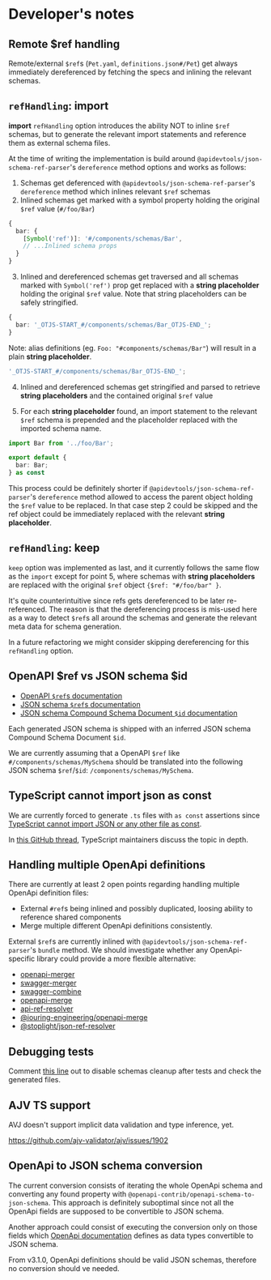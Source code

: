 # Developer's notes

## Remote $ref handling

Remote/external `$ref`s (`Pet.yaml`, `definitions.json#/Pet`) get always immediately dereferenced by fetching the specs and inlining the relevant schemas.

## `refHandling`: import

**import** `refHandling` option introduces the ability NOT to inline `$ref` schemas, but to generate the relevant import statements and reference them as external schema files.

At the time of writing the implementation is build around `@apidevtools/json-schema-ref-parser`'s `dereference` method options and works as follows:

1. Schemas get deferenced with `@apidevtools/json-schema-ref-parser`'s `dereference` method which inlines relevant `$ref` schemas
2. Inlined schemas get marked with a symbol property holding the original `$ref` value (`#/foo/Bar`)

```ts
{
  bar: {
    [Symbol('ref')]: '#/components/schemas/Bar',
    // ...Inlined schema props
  }
}
```

3. Inlined and dereferenced schemas get traversed and all schemas marked with `Symbol('ref')` prop get replaced with a **string placeholder** holding the original `$ref` value. Note that string placeholders can be safely stringified.

```ts
{
  bar: '_OTJS-START_#/components/schemas/Bar_OTJS-END_';
}
```

Note: alias definitions (eg. `Foo: "#components/schemas/Bar"`) will result in a plain **string placeholder**.

```ts
'_OTJS-START_#/components/schemas/Bar_OTJS-END_';
```

4. Inlined and dereferenced schemas get stringified and parsed to retrieve **string placeholders** and the contained original `$ref` value

5. For each **string placeholder** found, an import statement to the relevant `$ref` schema is prepended and the placeholder replaced with the imported schema name.

```ts
import Bar from '../foo/Bar';

export default {
  bar: Bar;
} as const
```

This process could be definitely shorter if `@apidevtools/json-schema-ref-parser`'s `dereference` method allowed to access the parent object holding the `$ref` value to be replaced. In that case step 2 could be skipped and the ref object could be immediately replaced with the relevant **string placeholder**.

## `refHandling`: keep

`keep` option was implemented as last, and it currently follows the same flow as the `import` except for point 5, where schemas with **string placeholders** are replaced with the original `$ref` object `{$ref: "#/foo/bar" }`.

It's quite counterintuitive since refs gets dereferenced to be later re-referenced. The reason is that the dereferencing process is mis-used here as a way to detect `$ref`s all around the schemas and generate the relevant meta data for schema generation.

In a future refactoring we might consider skipping dereferencing for this `refHandling` option.

## OpenAPI $ref vs JSON schema $id

- [OpenAPI `$ref`s documentation](https://swagger.io/docs/specification/using-ref/)
- [JSON schema `$ref`s documentation](https://json-schema.org/understanding-json-schema/structuring.html#ref)
- [JSON schema Compound Schema Document `$id` documentation](https://json-schema.org/understanding-json-schema/structuring.html#bundling)

Each generated JSON schema is shipped with an inferred JSON schema Compound Schema Document `$id`.

We are currently assuming that a OpenAPI `$ref` like `#/components/schemas/MySchema` should be translated into the following JSON schema `$ref`/`$id`: `/components/schemas/MySchema`.

## TypeScript cannot import json as const

We are currently forced to generate `.ts` files with `as const` assertions since [TypeScript cannot import JSON or any other file as const](https://github.com/ThomasAribart/json-schema-to-ts/blob/v2.10.0/documentation/FAQs/does-json-schema-to-ts-work-on-json-file-schemas.md).

In [this GitHub thread](https://github.com/microsoft/TypeScript/issues/32063), TypeScript maintainers discuss the topic in depth.

## Handling multiple OpenApi definitions

There are currently at least 2 open points regarding handling multiple OpenApi definition files:

- External `#ref`s being inlined and possibly duplicated, loosing ability to reference shared components
- Merge multiple different OpenApi definitions consistently.

External `$ref`s are currently inlined with `@apidevtools/json-schema-ref-parser`'s `bundle` method. We should investigate whether any OpenApi-specific library could provide a more flexible alternative:

- [openapi-merger](https://github.com/kota65535/openapi-merger)
- [swagger-merger](https://github.com/WindomZ/swagger-merger)
- [swagger-combine](https://github.com/maxdome/swagger-combine)
- [openapi-merge](https://github.com/robertmassaioli/openapi-merge)
- [api-ref-resolver](https://github.com/apiture/api-ref-resolver)
- [@iouring-engineering/openapi-merge](https://github.com/iouring-engineering/openapi-merge)
- [@stoplight/json-ref-resolver](https://www.npmjs.com/package/@stoplight/json-ref-resolver)

## Debugging tests

Comment [this line](https://github.com/toomuchdesign/openapi-ts-json-schema/blob/master/vitest.setup.mts#L17) out to disable schemas cleanup after tests and check the generated files.

## AJV TS support

AVJ doesn't support implicit data validation and type inference, yet.

https://github.com/ajv-validator/ajv/issues/1902

## OpenApi to JSON schema conversion

The current conversion consists of iterating the whole OpenApi schema and converting any found property with `@openapi-contrib/openapi-schema-to-json-schema`. This approach is definitely suboptimal since not all the OpenApi fields are supposed to be convertible to JSON schema.

Another approach could consist of executing the conversion only on those fields which [OpenApi documentation](https://swagger.io/resources/open-api/) defines as data types convertible to JSON schema.

From v3.1.0, OpenApi definitions should be valid JSON schemas, therefore no conversion should ve needed.
